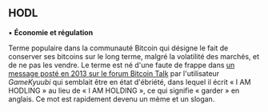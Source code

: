## HODL
▪ **Économie et régulation**

Terme populaire dans la communauté Bitcoin qui désigne le fait de conserver ses bitcoins sur le long terme, malgré la volatilité des marchés, et de ne pas les vendre. Le terme est né d'une faute de frappe dans [un message posté en 2013 sur le forum Bitcoin Talk](https://bitcointalk.org/index.php?topic=375643.msg4022997#msg4022997) par l'utilisateur *GameKyuubi* qui semblait être en état d'ébriété, dans lequel il écrit « I AM HODLING » au lieu de « I AM HOLDING », ce qui signifie « garder » en anglais. Ce mot est rapidement devenu un mème et un slogan.

